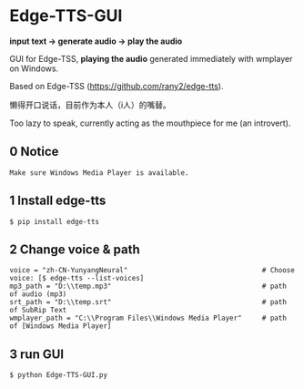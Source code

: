 # Edge-TTS-GUI

**input text → generate audio → play the audio**

GUI for Edge-TSS, **playing the audio** generated immediately with wmplayer on Windows. 

Based on Edge-TSS (https://github.com/rany2/edge-tts).

懒得开口说话，目前作为本人（i人）的嘴替。

Too lazy to speak, currently acting as the mouthpiece for me (an introvert).

## 0 Notice
```
Make sure Windows Media Player is available.
```

## 1 Install edge-tts
```
$ pip install edge-tts
```

## 2 Change voice & path
```
voice = "zh-CN-YunyangNeural"                                 # Choose voice: [$ edge-tts --list-voices]
mp3_path = "D:\\temp.mp3"                                     # path of audio (mp3)
srt_path = "D:\\temp.srt"                                     # path of SubRip Text
wmplayer_path = "C:\\Program Files\\Windows Media Player"     # path of [Windows Media Player]
```

## 3 run GUI
```
$ python Edge-TTS-GUI.py
```
